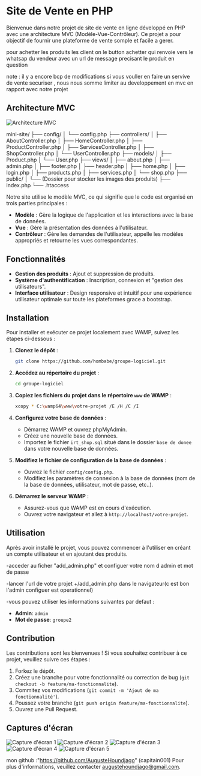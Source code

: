 # Site de Vente en PHP

Bienvenue dans notre projet de site de vente en ligne développé en PHP avec une architecture MVC (Modèle-Vue-Contrôleur). Ce projet a pour objectif de fournir une plateforme de vente somple et facile a gerer.

pour achetter les produits les client on le button achetter qui renvoie vers le whatsap du vendeur avec un url de message precisant le produit en question 

note : il y a encore bcp de modifications si vous vouller en faire un servive de vente securiser , nous nous somme limiter au developpement en mvc en rapport avec notre projet

## Architecture MVC

![Architecture MVC](public/captures/mvc.png)

mini-site/
├── config/
│   └── config.php
├── controllers/
│   ├── AboutController.php
│   ├── HomeController.php
│   ├── ProductController.php
│   ├── ServicesController.php
│   ├── ShopController.php
│   └── UserController.php
├── models/
│   ├── Product.php
│   └── User.php
├── views/
│   ├── about.php
│   ├── admin.php
│   ├── footer.php
│   ├── header.php
│   ├── home.php
│   ├── login.php
│   ├── products.php
│   ├── services.php
│   └── shop.php
├── public/
│   └── (Dossier pour stocker les images des produits)
├── index.php
└── .htaccess


Notre site utilise le modèle MVC, ce qui signifie que le code est organisé en trois parties principales :
- **Modèle** : Gère la logique de l'application et les interactions avec la base de données.
- **Vue** : Gère la présentation des données à l'utilisateur.
- **Contrôleur** : Gère les demandes de l'utilisateur, appelle les modèles appropriés et retourne les vues correspondantes.

## Fonctionnalités

- **Gestion des produits** : Ajout et suppression de produits.
- **Système d'authentification** : Inscription, connexion et "gestion des utilisateurs".
- **Interface utilisateur** : Design responsive et intuitif pour une expérience utilisateur optimale sur toute les plateformes grace a bootstrap.

## Installation

Pour installer et exécuter ce projet localement avec WAMP, suivez les étapes ci-dessous :

1. **Clonez le dépôt** :
    ```bash
    git clone https://github.com/hombabe/groupe-logiciel.git
    ```

2. **Accédez au répertoire du projet** :
    ```bash
    cd groupe-logiciel
    ```

3. **Copiez les fichiers du projet dans le répertoire `www` de WAMP** :
    ```bash
    xcopy * C:\wamp64\www\votre-projet /E /H /C /I
    ```

4. **Configurez votre base de données** :
    - Démarrez WAMP et ouvrez phpMyAdmin.
    - Créez une nouvelle base de données.
    - Importez le fichier `irt_shop.sql` situé dans le dossier `base de donee` dans votre nouvelle base de données.

5. **Modifiez le fichier de configuration de la base de données** :
    - Ouvrez le fichier `config/config.php`.
    - Modifiez les paramètres de connexion à la base de données (nom de la base de données, utilisateur, mot de passe, etc..).

6. **Démarrez le serveur WAMP** :
    - Assurez-vous que WAMP est en cours d'exécution.
    - Ouvrez votre navigateur et allez à `http://localhost/votre-projet`.

## Utilisation

Après avoir installé le projet, vous pouvez commencer à l'utiliser en créant un compte utilisateur et en ajoutant des produits.

-acceder au ficher "add_admin.php" et configuer votre nom d admin et mot de passe

-lancer l'url de votre projet +/add_admin.php dans le navigateur(c est bon l'admin configuer est operationnel)

-vous pouvez utiliser les informations suivantes par defaut :

- **Admin**: `admin`
- **Mot de passe**: `groupe2`

## Contribution

Les contributions sont les bienvenues ! Si vous souhaitez contribuer à ce projet, veuillez suivre ces étapes :

1. Forkez le dépôt.
2. Créez une branche pour votre fonctionnalité ou correction de bug (`git checkout -b feature/ma-fonctionnalite`).
3. Commitez vos modifications (`git commit -m 'Ajout de ma fonctionnalité'`).
4. Poussez votre branche (`git push origin feature/ma-fonctionnalite`).
5. Ouvrez une Pull Request.

## Captures d'écran

![Capture d'écran 1](public/captures/header.png)
![Capture d'écran 2](public/captures/products.png)
![Capture d'écran 3](public/captures/footer.png)
![Capture d'écran 4](public/captures/add%20product.png)
![Capture d'écran 5](public/captures/about.png)

mon github :"https://github.com/AugusteHoundjago" (capitain001)
Pour plus d'informations, veuillez contacter [augustehoundjago@gmail.com](mailto:augustehoundjago@gmail.com).
